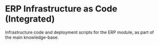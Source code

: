 # ERP Infrastructure as Code (Integrated)

Infrastructure code and deployment scripts for the ERP module, as part of the main knowledge-base.
